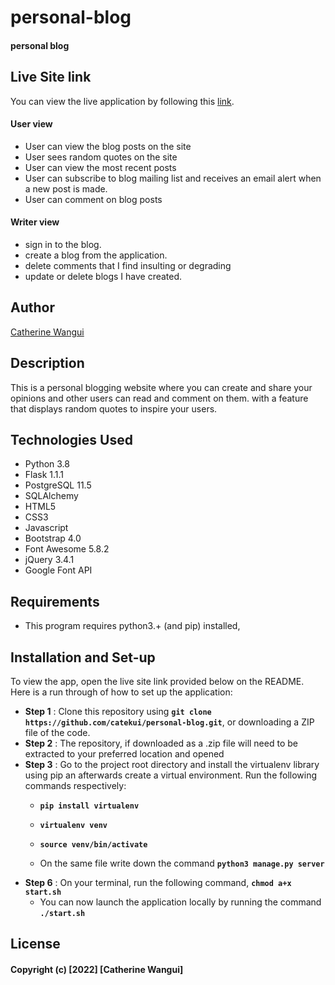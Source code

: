 # personal-blog

####  personal blog

## Live Site link
You can view the live application by following this [link](https://cateblogapp.herokuapp.com/).

####  User view
* User can view the blog posts on the site
* User sees random quotes on the site
* User can view the most recent posts
* User can subscribe to blog mailing list and receives an email alert when a new post is made.
* User can comment on blog posts


####  Writer view
* sign in to the blog.
* create a blog from the application.
* delete comments that I find insulting or degrading
* update or delete blogs I have created.


## Author
[Catherine Wangui](https://github.com/catekui)

## Description
This is a personal blogging website where you can create and share your opinions and other users can read and comment on them. with a feature that displays random quotes to inspire your users.

## Technologies Used
* Python 3.8
* Flask 1.1.1
* PostgreSQL 11.5
* SQLAlchemy
* HTML5  
* CSS3
* Javascript
* Bootstrap 4.0
* Font Awesome 5.8.2
* jQuery 3.4.1
* Google Font API

## Requirements
* This program requires python3.+ (and pip) installed,

## Installation and Set-up
To view the app, open the live site link provided below on the README.
Here is a run through of how to set up the application:
* **Step 1** : Clone this repository using **`git clone https://github.com/catekui/personal-blog.git`**, or downloading a ZIP file of the code.
* **Step 2** : The repository, if downloaded as a .zip file will need to be extracted to your preferred location and opened
* **Step 3** : Go to the project root directory and install the virtualenv library using pip an afterwards create a virtual environment. Run the following commands respectively:
    * **`pip install virtualenv`**
    * **`virtualenv venv`**
    * **`source venv/bin/activate`**
        
    * On the same file write down the command **`python3 manage.py server`** 
* **Step 6** : On your terminal, run the following command, **`chmod a+x start.sh`**
    * You can now launch the application locally by running the command **`./start.sh`** 
    


## License
#### Copyright (c) [2022] [Catherine Wangui]